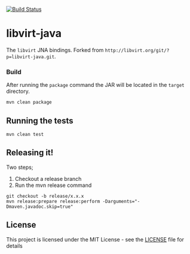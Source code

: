 [![Build Status](https://beta-jenkins.mcc.schubergphilis.com/job/libvirt-java/badge/icon)](https://beta-jenkins.mcc.schubergphilis.com/job/libvirt-java/)

# libvirt-java

The `libvirt` JNA bindings. Forked from `http://libvirt.org/git/?p=libvirt-java.git`.

### Build

After running the `package` command the JAR will be located in the `target` directory.

```
mvn clean package
```

## Running the tests

```
mvn clean test
```

## Releasing it!

Two steps;
 1. Checkout a release branch
 2. Run the mvn release command

```
git checkout -b release/x.x.x
mvn release:prepare release:perform -Darguments="-Dmaven.javadoc.skip=true"
```

## License

This project is licensed under the MIT License - see the [LICENSE](LICENSE) file for details
